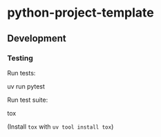 # python-project-template

## Development

### Testing

Run tests:

  uv run pytest

Run test suite:

  tox

(Install `tox` with `uv tool install tox`)

